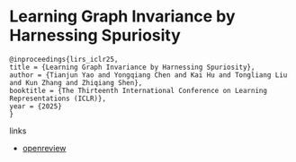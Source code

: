 # Learning Graph Invariance by Harnessing Spuriosity

```
@inproceedings{lirs_iclr25,
title = {Learning Graph Invariance by Harnessing Spuriosity},
author = {Tianjun Yao and Yongqiang Chen and Kai Hu and Tongliang Liu and Kun Zhang and Zhiqiang Shen},
booktitle = {The Thirteenth International Conference on Learning Representations (ICLR)},
year = {2025}
}
```

links
- [openreview](https://openreview.net/forum?id=UsVJlgD1F7)
